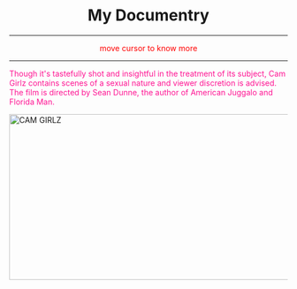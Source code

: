 <!DOCTYPE html>
<html>
  <head>
    <title><b>my tab</b></title>
  </head>
  <body style="background-image: url('https://external-content.duckduckgo.com/iu/?u=https%3A%2F%2Fwww.elsetge.cat%2Fmyimg%2Ff%2F4-48486_latest-hd-nature-wallpaper-beautiful-background.jpg&f=1&nofb=1');">
    <h1 title="Cam Girlz" align="center">My Documentry</h1><hr>
    <p align ="center" style="color:red">move cursor to know more</p><hr/>
    <p style="color:deeppink">Though it's tastefully shot and insightful in the treatment of its subject, Cam Girlz contains scenes of a sexual nature and viewer discretion is advised. The film is directed by Sean Dunne, the author of American Juggalo and Florida Man.</p>
    <img src="https://i.vimeocdn.com/video/556025983_640.jpg" alt="CAM GIRLZ" usemap="#CG" width="600" height="300">
<map name="CG">
  <area shape="rect" coord="50,20,550,250" href="https://topdocumentaryfilms.com/cam-girlz/" alt="Sanskar">
</map>
  </body>
</html>
